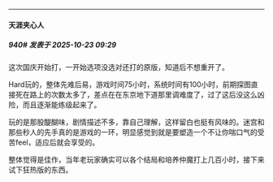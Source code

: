 ﻿
*****

####  天涯夹心人  
##### 940#       发表于 2025-10-23 09:29

这次国庆开始打，一开始选项没选对还打的原版，知道后不想重开了。

Hard玩的，整体先难后易，游戏时间75小时，系统时间有100小时，前期探图直接死在路上的次数太多了，差点在在东京地下道那里调难度了，过了这后没这么凶险，而且逐渐能练级起来了。

玩的是那股醍醐味，剧情描述不多，靠自己理解，这样留白也挺有风味的。迷宫和那些秒人的先手真的是游戏的一环，明显感觉到就是要塑造一个不让你喘口气的受苦feel，适应后就会享受的。

整体觉得是佳作，当年老玩家确实可以各个结局和培养仲魔打上几百小时，接下来试下狂热版的东西。


